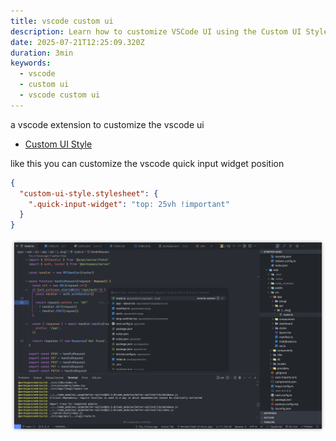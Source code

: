 ```yaml
---
title: vscode custom ui
description: Learn how to customize VSCode UI using the Custom UI Style extension, including CSS styling for various VSCode components and widgets
date: 2025-07-21T12:25:09.320Z
duration: 3min
keywords:
  - vscode
  - custom ui
  - vscode custom ui
---
```


a vscode extension to customize the vscode ui

- [Custom UI Style](https://marketplace.visualstudio.com/items?itemName=subframe7536.custom-ui-style)

like this you can customize the vscode quick input widget position

```json title="settings.json"
{
  "custom-ui-style.stylesheet": {
    ".quick-input-widget": "top: 25vh !important"
  }
}
```

![vscode-custom-ui](./images/vscode-custom-ui.png)
